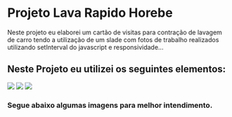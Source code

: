 <h1>Projeto Lava Rapido Horebe</h1>
<p> Neste projeto eu elaborei  um cartão de visitas  para contração de lavagem de carro tendo a utilização de um slade  com fotos de trabalho realizados utilizando setInterval do javascript e responsividade...</p>
<h2> Neste Projeto eu utilizei os seguintes elementos:</h2>
<img src="https://img.shields.io/badge/HTML5-E34F26?style=for-the-badge&logo=html5&logoColor=white" url="logo-html">
<img src="https://img.shields.io/badge/CSS3-1572B6?style=for-the-badge&logo=css3&logoColor=white" url="logo-css">
<img src="https://img.shields.io/badge/JavaScript-323330?style=for-the-badge&logo=javascript&logoColor=F7DF1E" url="logo-js">
<h3>Segue abaixo algumas imagens para melhor intendimento.</h3>
